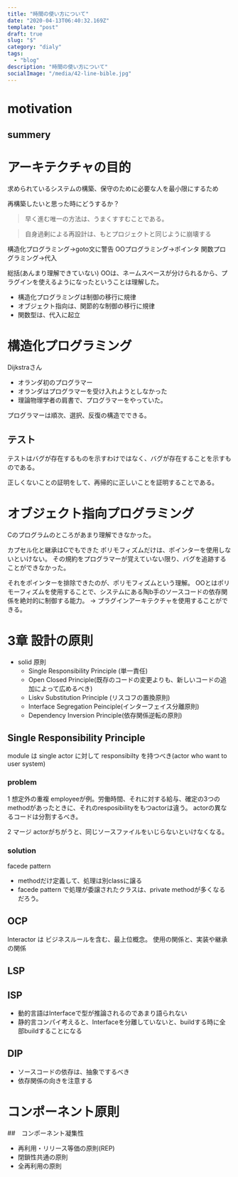 ```yaml
---
title: "時間の使い方について"
date: "2020-04-13T06:40:32.169Z"
template: "post"
draft: true
slug: "$"
category: "dialy"
tags:
  - "blog"
description: "時間の使い方について"
socialImage: "/media/42-line-bible.jpg"
---
```


# motivation

## summery

# アーキテクチャの目的

求められているシステムの構築、保守のために必要な人を最小限にするため

再構築したいと思った時にどうするか？
> 早く進む唯一の方法は、うまくすすむことである。

> 自身過剰による再設計は、もとプロジェクトと同じように崩壊する

構造化プログラミング→goto文に警告
OOプログラミング→ポインタ
関数プログラミング→代入

総括(あんまり理解できていない)
OOは、ネームスペースが分けられるから、プラグインを使えるようになったということは理解した。
- 構造化プログラミングは制御の移行に規律
- オブジェクト指向は、関節的な制御の移行に規律
- 関数型は、代入に起立

# 構造化プログラミング
Dijkstraさん
- オランダ初のプログラマー
- オランダはプログラマーを受け入れようとしなかった
- 理論物理学者の肩書で、プログラマーをやっていた。


プログラマーは順次、選択、反復の構造でできる。

## テスト
テストはバグが存在するものを示すわけではなく、バグが存在することを示すものである。

正しくないことの証明をして、再帰的に正しいことを証明することである。

# オブジェクト指向プログラミング
Cのプログラムのところがあまり理解できなかった。

カプセル化と継承はCでもできた
ポリモフィズムだけは、ポインターを使用しないといけない。
その規約をプログラマーが覚えていない限り、バグを追跡することができなかった。

それをポインターを排除できたのが、ポリモフィズムという理解。
OOとはポリモーフィズムを使用することで、システムにある陶b手のソースコードの依存関係を絶対的に制御する能力。
→ プラグインアーキテクチャを使用することができる。

# 3章 設計の原則

- solid 原則
  - Single Responsibility Principle (単一責任)
  - Open Closed Principle(既存のコードの変更よりも、新しいコードの追加によって広めるべき)
  - Liskv Substitution Principle (リスコフの置換原則)
  - Interface Segregation Peinciple(インターフェイス分離原則)
  - Dependency Inversion Principle(依存関係逆転の原則)

## Single Responsibility Principle
module は single actor に対して responsibilty を持つべき(actor who want to user system)

### problem
1 想定外の重複
employeeが例。労働時間、それに対する給与、確定の3つのmethodがあったときに、それのresposibilityをもつactorは違う。
actorの異なるコードは分割するべき。

2 マージ
actorがちがうと、同じソースファイルをいじらないといけなくなる。

### solution
facede pattern
- methodだけ定義して、処理は別classに譲る
- facede pattern で処理が委譲されたクラスは、private methodが多くなるだろう。

## OCP
Interactor は ビジネスルールを含む、最上位概念。
使用の関係と、実装や継承の関係

## LSP
## ISP
- 動的言語はInterfaceで型が推論されるのであまり語られない
- 静的言コンパイ考えると、Interfaceを分離していないと、buildする時に全部buildすることになる

## DIP
- ソースコードの依存は、抽象でするべき
- 依存関係の向きを注意する

# コンポーネント原則

##　コンポーネント凝集性
- 再利用・リリース等価の原則(REP)
- 閉鎖性共通の原則
- 全再利用の原則


